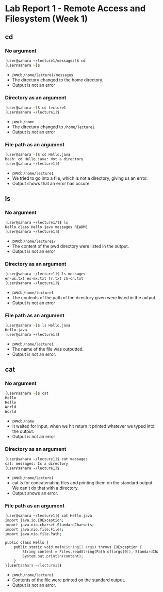 # Lab Report 1 - Remote Access and Filesystem (Week 1)

## cd
### No argument
```zsh
[user@sahara ~/lecture1/messages]$ cd
[user@sahara ~]$ 
```
* pwd: `/home/lecture1/messages`
* The directory changed to the home directory.
* Output is not an error

### Directory as an argument
```zsh
[user@sahara ~]$ cd lecture1
[user@sahara ~/lecture1]$ 
```
* pwd: `/home`
* The directory changed to `/home/lecture1`
* Output is not an error

### File path as an argument
```zsh
[user@sahara ~]$ cd Hello.java
bash: cd Hello.java: Not a directory
[user@sahara ~/lecture1]$ 
```
* pwd: `/home/lecture1`
* We tried to go into a file, which is not a directory, giving us an error.
* Output shows that an error has occure

## ls
### No argument
```zsh
[user@sahara ~/lecture1/]$ ls
Hello.class Hello.java messages README
[user@sahara ~/lecture1]$ 
```
* pwd: `/home/lecture1/`
* The content of the pwd directory were listed in the output.
* Output is not an error

### Directory as an argument
```zsh
[user@sahara ~/lecture1]$ ls messages
en-us.txt es-mx.txt fr.txt zh-cn.txt
[user@sahara ~/lecture1]$ 
```
* pwd: `/home/lecture1`
* The contents of the path of the directory given were listed in the output.
* Output is not an error

### File path as an argument
```zsh
[user@sahara ~]$ ls Hello.java
Hello.java
[user@sahara ~/lecture1]$ 
```
* pwd: `/home/lecture1`
* The name of the file was outputted. 
* Output is not an error.


## cat
### No argument
```zsh
[user@sahara ~]$ cat 
Hello
Hello
World
World
```
* pwd: `/home`
* It waited for input, when we hit return it printed whatever we typed into the output.
* Output is not an error

### Directory as an argument
```zsh
[user@sahara ~/lecture1]$ cat messages
cat: messages: Is a directory
[user@sahara ~/lecture1]$ 
```
* pwd: `/home/lecture1`
* cat is for concatenating files and printing them on the standard output. We can't do that with a directory.
* Output shows an error.

### File path as an argument
```zsh
[user@sahara ~/lecture1]$ cat Hello.java
import java.io.IOException;
import java.nio.charset.StandardCharsets;
import java.nio.file.Files;
import java.nio.file.Path;

public class Hello {
    public static void main(String[] args) throws IOException {
        String content = Files.readString(Path.of(args[0]), StandardCharsets.UTF_8);
        System.out.println(content);
    }
}[user@sahara ~/lecture1]$ 
```
* pwd: `/home/lecture1`
* Contents of the file were printed on the standard output.
* Output is not an error.

